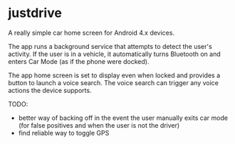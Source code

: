 justdrive
=========

A really simple car home screen for Android 4.x devices.

The app runs a background service that attempts to detect the user's activity. If the user is in a vehicle,
it automatically turns Bluetooth on and enters Car Mode (as if the phone were docked).

The app home screen is set to display even when locked and provides a button to launch a voice search. The voice search can trigger any voice actions the device supports.

TODO:
 * better way of backing off in the event the user manually exits car mode (for false positives and when the user is not the driver)
 * find reliable way to toggle GPS